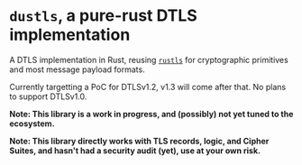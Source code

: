 # `dustls`, a pure-rust DTLS implementation

A DTLS implementation in Rust, reusing [`rustls`](https://github.com/rustls/rustls) for cryptographic primitives and most message payload formats.

Currently targetting a PoC for DTLSv1.2, v1.3 will come after that. No plans to support DTLSv1.0.

**Note: This library is a work in progress, and (possibly) not yet tuned to the ecosystem.**

**Note: This library directly works with TLS records, logic, and Cipher Suites, and hasn't had a security audit (yet), use at your own risk.**
